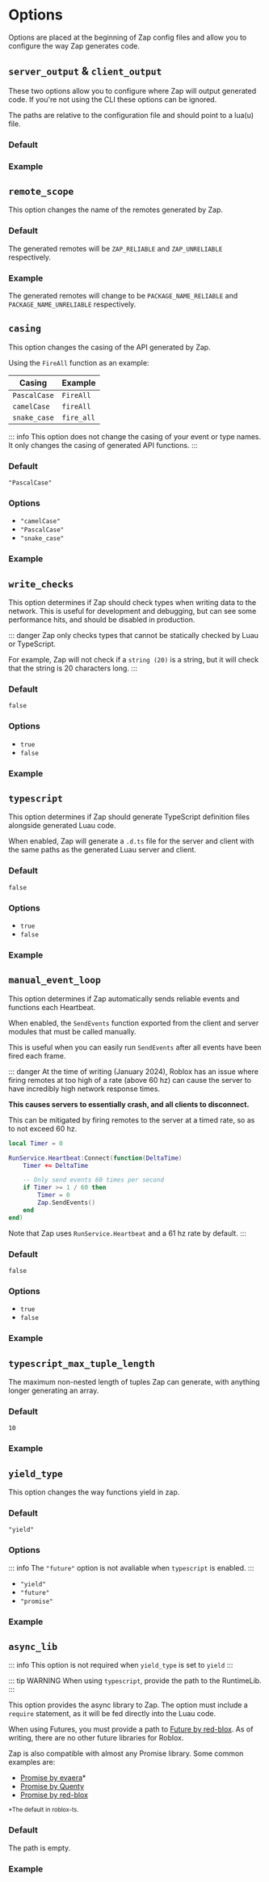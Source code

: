 <script setup lang="ts">
const outputDefaults = `opt server_output = "./network/server.lua"
opt client_output = "path/to/client/output.lua"`

const outputExample = `opt server_output = "./network/client.luau"
opt client_output = "src/client/zap.luau"`

const asyncLibExample = `opt yield_type = "promise"
opt async_lib = "require(game:GetService('ReplicatedStorage').Promise)"`
</script>

# Options

Options are placed at the beginning of Zap config files and allow you to configure the way Zap generates code.

## `server_output` & `client_output`

These two options allow you to configure where Zap will output generated code. If you're not using the CLI these options can be ignored.

The paths are relative to the configuration file and should point to a lua(u) file.

### Default

<CodeBlock :code="outputDefaults" />

### Example

<CodeBlock :code="outputExample" />

## `remote_scope`

This option changes the name of the remotes generated by Zap.

### Default

<CodeBlock code = 'opt remote_scope = "ZAP"' />


The generated remotes will be `ZAP_RELIABLE` and `ZAP_UNRELIABLE` respectively.


### Example

<CodeBlock code = 'opt remote_scope = "PACKAGE_NAME"' />


The generated remotes will change to be `PACKAGE_NAME_RELIABLE` and `PACKAGE_NAME_UNRELIABLE` respectively.


## `casing`

This option changes the casing of the API generated by Zap.

Using the `FireAll` function as an example:

| Casing       | Example    |
| ------------ | ---------- |
| `PascalCase` | `FireAll`  |
| `camelCase`  | `fireAll`  |
| `snake_case` | `fire_all` |

::: info
This option does not change the casing of your event or type names. It only changes the casing of generated API functions.
:::

### Default

`"PascalCase"`

### Options

- `"camelCase"`
- `"PascalCase"`
- `"snake_case"`

### Example

<CodeBlock code='opt casing = "camelCase"' />

## `write_checks`

This option determines if Zap should check types when writing data to the network. This is useful for development and debugging, but can see some performance hits, and should be disabled in production.

::: danger
Zap only checks types that cannot be statically checked by Luau or TypeScript.

For example, Zap will not check if a `string (20)` is a string, but it will check that the string is 20 characters long.
:::

### Default

`false`

### Options

- `true`
- `false`

### Example

<CodeBlock code="opt write_checks = true" />

## `typescript`

This option determines if Zap should generate TypeScript definition files alongside generated Luau code.

When enabled, Zap will generate a `.d.ts` file for the server and client with the same paths as the generated Luau server and client.

### Default

`false`

### Options

- `true`
- `false`

### Example

<CodeBlock code="opt typescript = true" />

## `manual_event_loop`

This option determines if Zap automatically sends reliable events and functions each Heartbeat.

When enabled, the `SendEvents` function exported from the client and server modules that must be called manually.

This is useful when you can easily run `SendEvents` after all events have been fired each frame.

::: danger
At the time of writing (January 2024), Roblox has an issue where firing remotes at too high of a rate (above 60 hz) can cause the server to have incredibly high network response times.

**This causes servers to essentially crash, and all clients to disconnect.**

This can be mitigated by firing remotes to the server at a timed rate, so as to not exceed 60 hz.

```lua
local Timer = 0

RunService.Heartbeat:Connect(function(DeltaTime)
	Timer += DeltaTime

	-- Only send events 60 times per second
	if Timer >= 1 / 60 then
		Timer = 0
		Zap.SendEvents()
	end
end)
```

Note that Zap uses `RunService.Heartbeat` and a 61 hz rate by default.
:::

### Default

`false`

### Options

- `true`
- `false`

### Example

<CodeBlock code="opt manual_event_loop = true" />

## `typescript_max_tuple_length`

The maximum non-nested length of tuples Zap can generate, with anything longer generating an array.

### Default

`10`

### Example

<CodeBlock code="opt typescript_max_tuple_length = 5" />

## `yield_type`

This option changes the way functions yield in zap.

### Default

`"yield"`

### Options

::: info
The `"future"` option is not avaliable when `typescript` is enabled.
:::

- `"yield"`
- `"future"`
- `"promise"`

### Example

<CodeBlock code='opt yield_type = "promise"' />

## `async_lib`

::: info
This option is not required when `yield_type` is set to `yield`
:::

::: tip WARNING
When using `typescript`, provide the path to the RuntimeLib.
:::

This option provides the async library to Zap. The option must include a `require` statement, as it will be fed directly into the Luau code.

When using Futures, you must provide a path to [Future by red-blox](https://github.com/red-blox/Util/tree/main/libs/Future). As of writing, there are no other future libraries for Roblox.

Zap is also compatible with almost any Promise library. Some common examples are:

- [Promise by evaera](https://github.com/evaera/roblox-lua-promise/)*
- [Promise by Quenty](https://github.com/Quenty/NevermoreEngine/tree/main/src/promise)
- [Promise by red-blox](https://github.com/red-blox/Util/tree/main/libs/Promise)

<sup>*The default in roblox-ts.</sup>

### Default

The path is empty.

### Example

<CodeBlock :code="asyncLibExample" />
